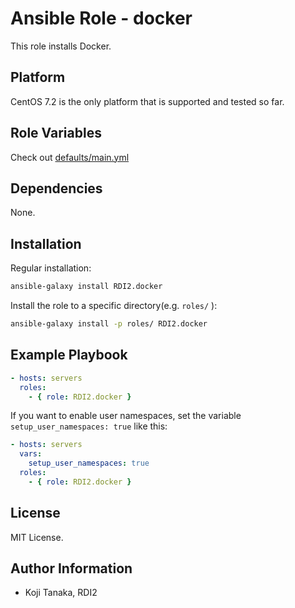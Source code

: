 Ansible Role - docker
=====================

This role installs Docker.

Platform
--------

CentOS 7.2 is the only platform that is supported and tested so far.

Role Variables
--------------

Check out [defaults/main.yml](defaults/main.yml)

Dependencies
------------

None.

Installation
------------

Regular installation:

```bash
ansible-galaxy install RDI2.docker
```

Install the role to a specific directory(e.g. `roles/` ):

```bash
ansible-galaxy install -p roles/ RDI2.docker
```

Example Playbook
----------------

```yaml
- hosts: servers
  roles:
    - { role: RDI2.docker }
```

If you want to enable user namespaces, set the variable `setup_user_namespaces: true` like this:

```yaml
- hosts: servers
  vars:
    setup_user_namespaces: true
  roles:
    - { role: RDI2.docker }
```

License
-------

MIT License.

Author Information
------------------

* Koji Tanaka, RDI2
